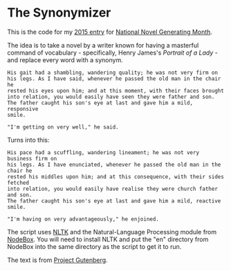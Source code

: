 # The Synonymizer

This is the code for my [2015 entry](https://github.com/dariusk/NaNoGenMo-2015/issues/175) for [National Novel Generating Month](https://github.com/dariusk/NaNoGenMo-2015).

The idea is to take a novel by a writer known for having a masterful command of vocabulary - specifically, Henry James's _Portrait of a Lady_ - and replace every word with a synonym.

    His gait had a shambling, wandering quality; he was not very firm on
    his legs. As I have said, whenever he passed the old man in the chair he
    rested his eyes upon him; and at this moment, with their faces brought
    into relation, you would easily have seen they were father and son.
    The father caught his son's eye at last and gave him a mild, responsive
    smile.

    "I'm getting on very well," he said.

Turns into this:

    His pace had a scuffling, wandering lineament; he was not very business firm on
    his legs. As I have enunciated, whenever he passed the old man in the chair he
    rested his middles upon him; and at this consequence, with their sides fetched
    into relation, you would easily have realise they were church father and son.
    The father caught his son's eye at last and gave him a mild, reactive
    smile.

    "I'm having on very advantageously," he enjoined.

The script uses [NLTK](http://www.nltk.org) and the Natural-Language Processing module from [NodeBox](https://www.nodebox.net).  You will need to install NLTK and put the "en" directory from NodeBox into the same directory as the script to get it to run.

The text is from [Project Gutenberg](http://www.gutenberg.org/ebooks/2833).
